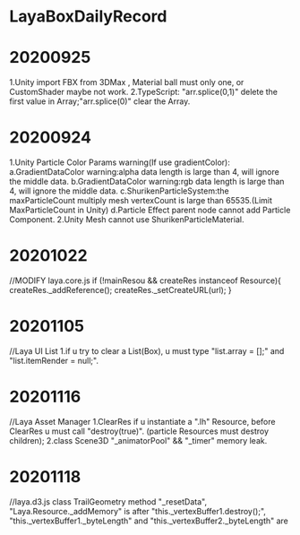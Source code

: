 # LayaBoxDailyRecord

# 20200925
1.Unity import FBX from 3DMax , Material ball must only one, or CustomShader maybe not work.
2.TypeScript: "arr.splice(0,1)" delete the first value in Array;"arr.splice(0)" clear the Array.

# 20200924
1.Unity Particle Color Params warning(If use gradientColor):
  a.GradientDataColor warning:alpha data length is large than 4, will ignore the middle data.
  b.GradientDataColor warning:rgb data length is large than 4, will ignore the middle data.
  c.ShurikenParticleSystem:the maxParticleCount multiply mesh vertexCount is large than 65535.(Limit MaxParticleCount in Unity)
  d.Particle Effect parent node cannot add Particle Component.
2.Unity Mesh cannot use ShurikenParticleMaterial.
# 20201022
//MODIFY laya.core.js
if (!mainResou && createRes instanceof Resource){
    createRes._addReference();
    createRes._setCreateURL(url);
}

# 20201105
//Laya UI List
1.if u try to clear a List(Box), u must type "list.array = [];" and "list.itemRender = null;".

# 20201116
//Laya Asset Manager
1.ClearRes
  if u instantiate a ".lh" Resource, before ClearRes u must call "destroy(true)". (particle Resources must destroy children);
2.class Scene3D
  "_animatorPool" && "_timer" memory leak.

# 20201118
//laya.d3.js
class TrailGeometry  method "_resetData", "Laya.Resource._addMemory" is after "this._vertexBuffer1.destroy();", "this._vertexBuffer1._byteLength" and "this._vertexBuffer2._byteLength" are 
